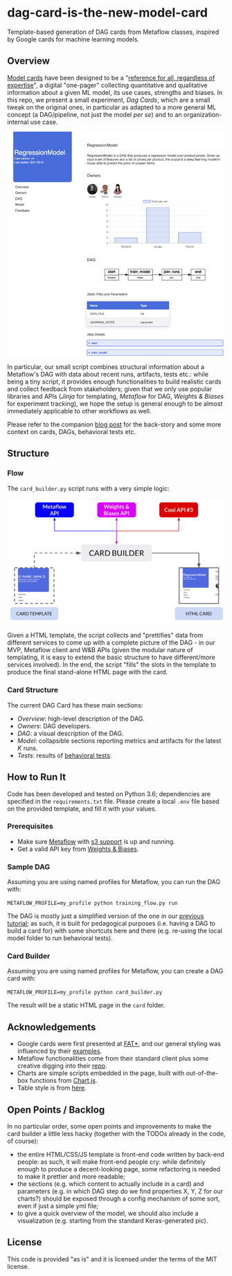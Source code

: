 # dag-card-is-the-new-model-card
Template-based generation of DAG cards from Metaflow classes, inspired by Google cards for machine learning models.

## Overview
[Model cards](https://arxiv.org/abs/1810.03993) have been designed to be a 
"[reference for all, regardless of expertise](https://modelcards.withgoogle.com/about)", a digital "one-pager"
collecting quantitative and qualitative information about a given ML model, its use cases, strengths and biases.
In this repo, we present a small experiment, _Dag Cards_, which are a small tweak on the original ones, in particular
as adapted to a more general ML concept (a DAG/pipeline, not just the model _per se_) and to an
organization-internal use case.

![DAG Card](card.png)

In particular, our small script combines structural information about a Metaflow's DAG with data about recent runs,
artifacts, tests etc.: while being a tiny script, it provides enough functionalities to build realistic cards
and collect feedback from stakeholders; given that we only use popular libraries and APIs (_Jinja_ for templating, 
_Metaflow_ for DAG, _Weights & Biases_ for experiment tracking), we hope the setup is general enough to be almost
immediately applicable to other workflows as well.

Please refer to the companion [blog post](https://towardsdatascience.com/dag-card-is-the-new-model-card-70754847a111) for the back-story and some
more context on cards, DAGs, behavioral tests etc.

## Structure

### Flow

The `card_builder.py` script runs with a very simple logic:

![Script structure](structure.jpg)

Given a HTML template, the script collects and "prettifies" data from different services to come up 
with a complete picture of the DAG - in our MVP, Metaflow client and W&B APIs (given the modular nature of
templating, it is easy to extend the basic structure to have different/more services involved). In the end,
the script "fills" the slots in the template to produce the final stand-alone HTML page with the card.

### Card Structure

The current DAG Card has these main sections:

* _Overview_: high-level description of the DAG.
* _Owners_: DAG developers.
* _DAG_: a visual description of the DAG.
* _Model_: collapsible sections reporting metrics and artifacts for the latest _K_ runs.
* _Tests_: results of [behavioral tests](https://arxiv.org/pdf/2005.04118.pdf).

## How to Run It
Code has been developed and tested on Python 3.6; dependencies are specified in the `requirements.txt` file. 
Please create a local `.env` file based on the provided template, and fill it with your values.

### Prerequisites

* Make sure [Metaflow](https://metaflow.org/)
 with [s3 support](https://docs.metaflow.org/metaflow-on-aws/metaflow-on-aws) is up and running.
* Get a valid API key from [Weights & Biases](https://wandb.ai/site).

### Sample DAG
Assuming you are using named profiles for Metaflow, you can run the DAG with:

`METAFLOW_PROFILE=my_profile python training_flow.py run`

The DAG is mostly just a simplified version of the one in our [previous tutorial](https://github.com/jacopotagliabue/no-ops-machine-learning/tree/main/serverless);
as such, it is built for pedagogical purposes (i.e. having a DAG to build a card for) 
with some shortcuts here and there (e.g. re-using the local model folder to run behavioral tests).

### Card Builder
Assuming you are using named profiles for Metaflow, you can create a DAG card with:

`METAFLOW_PROFILE=my_profile python card_builder.py`

The result will be a static HTML page in the `card` folder.

## Acknowledgements

* Google cards were first presented at [FAT*](https://arxiv.org/abs/1810.03993), 
and our general styling was influenced by their [examples](https://modelcards.withgoogle.com/face-detection).
* Metaflow functionalities come from their standard client plus some 
creative digging into their [repo](https://github.com/Netflix/metaflow/tree/master/metaflow).
* Charts are simple scripts embedded in the page,  built with out-of-the-box functions from [Chart.js](https://www.chartjs.org/).
* Table style is from [here](https://dev.to/dcodeyt/creating-beautiful-html-tables-with-css-428l).

## Open Points / Backlog

In no particular order, some open points and improvements to make the card builder a little less hacky 
(together with the TODOs already in the code, of course):

* the entire HTML/CSS/JS template is front-end code written by back-end people: as such, it will
make front-end people cry: while definitely enough to produce a decent-looking page, some refactoring is
needed to make it prettier and more readable;
* the sections (e.g. which content to actually include in a card) and parameters 
(e.g. in which DAG step do we find properties X, Y, Z for our charts?) should be exposed through a 
config mechanism of some sort, even if just a simple yml file;
* to give a quick overview of the model, we should also include a visualization 
 (e.g. starting from the standard Keras-generated pic).

## License
This code is provided "as is" and it is licensed under the terms of the MIT license.